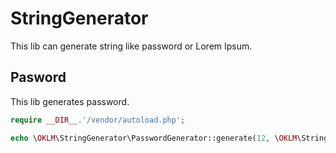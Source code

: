 # StringGenerator

This lib can generate string like password or Lorem Ipsum.

## Pasword

This lib generates password.

```php
require __DIR__.'/vendor/autoload.php';

echo \OKLM\StringGenerator\PasswordGenerator::generate(12, \OKLM\StringGenerator\PasswordGenerator::PASSWORD_MEDIUM);
```


